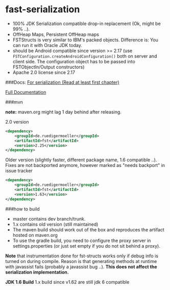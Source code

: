 fast-serialization
==================

* 100% JDK Serialization compatible drop-in replacement (Ok, might be 99% ..).
* OffHeap Maps, Persistent OffHeap maps
* FSTStructs is very similar to IBM's packed objects. Difference is: You can run it with Oracle JDK today.
* should be Android compatible since version >= 2.17 (use ```FSTConfiguration.createAndroidConfiguration()``` both on server and client side. The configuration object has to be passed into FSTObjectIn/Output constructors)
* Apache 2.0 license since 2.17

###Docs:
[For serialization (Read at least first chapter)](https://github.com/RuedigerMoeller/fast-serialization/wiki/Serialization)

[Full Documentation](https://github.com/RuedigerMoeller/fast-serialization/wiki)

###mvn

**note:** maven.org might lag 1 day behind after releasing.

2.0 version
```.xml
<dependency>
    <groupId>de.ruedigermoeller</groupId>
    <artifactId>fst</artifactId>
    <version>2.25</version>
</dependency>
```

Older version (slightly faster, different package name, 1.6 compatible ..). Fixes are not backported anymore, however marked as "needs backport" in issue tracker
```.xml
<dependency>
    <groupId>de.ruedigermoeller</groupId>
    <artifactId>fst</artifactId>
    <version>1.63</version>
</dependency>
```

###how to build 

* master contains dev branch/trunk.
* 1.x contains old version (still maintained)
* The maven build should work out of the box and reproduces the artifact hosted on maven.org
* To use the gradle build, you need to configure the proxy server in settings.properties (or just set empty if you do not sit behind a proxy).

<b>Note</b> that instrumentation done for fst-structs works only if debug info is turned on during compile. Reason is that generating methods at runtime with javassist fails (probably a javassist bug ..). 
<b>This does not affect the serialization implementation. </b>

<b>JDK 1.6 Build</b>
1.x build since v1.62 are still jdk 6 compatible
